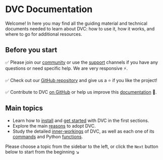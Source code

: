 # DVC Documentation

Welcome! In here you may find all the guiding material and technical documents
needed to learn about DVC: how to use it, how it works, and where to go for
additional resources.

## Before you start

✅ Please join our [community](/community) or use the [support](/support)
channels if you have any questions or need specific help. We are very responsive
⚡.

✅ Check out our [GitHub repository](https://github.com/iterative/dvc) and give
us a ⭐ if you like the project!

✅ Contribute to DVC [on GitHub](https://github.com/iterative/dvc) or help us
improve this [documentation](https://github.com/iterative/dvc.org) 🙏.

## Main topics

- Learn how to [install](/doc/install) and [get started](/doc/learn/get-started)
  with DVC in the first sections.
- Explore the main [reasons](/doc/use-cases) to adopt DVC.
- Study the detailed [inner-workings](/doc/user-guide) of DVC, as well as each
  one of its [commands](/doc/command-reference) and Python
  [functions](/doc/api-reference).

Please choose a topic from the sidebar to the left, or click the `Next` button
below to start from the beginning ↘
